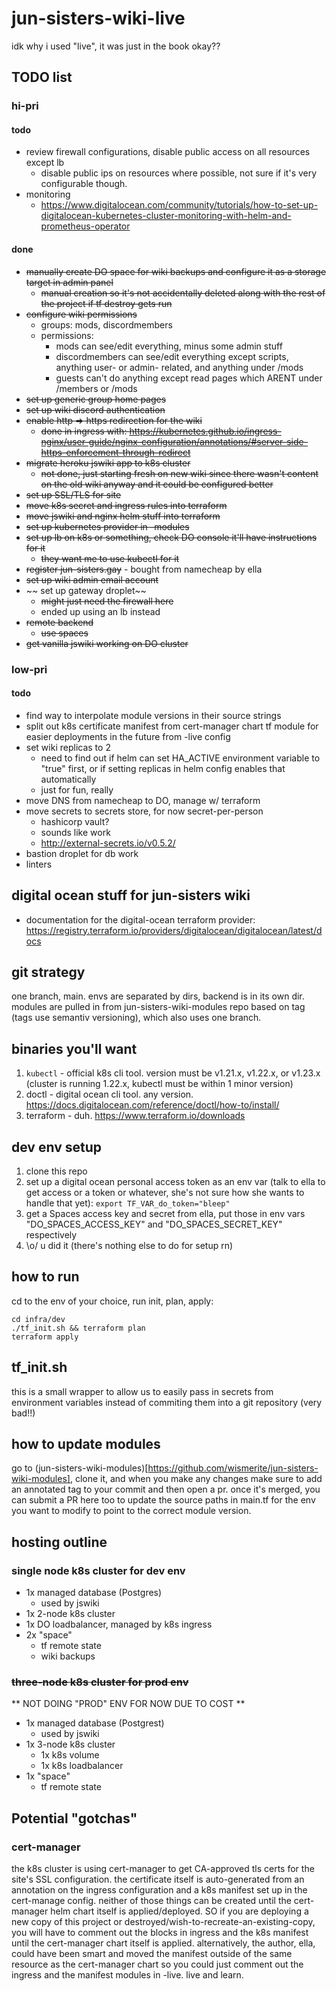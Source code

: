 # jun-sisters-wiki-live

idk why i used "live", it was just in the book okay??

## TODO list

### hi-pri
#### todo
* review firewall configurations, disable public access on all resources except lb
  - disable public ips on resources where possible, not sure if it's very configurable though.
* monitoring 
  - https://www.digitalocean.com/community/tutorials/how-to-set-up-digitalocean-kubernetes-cluster-monitoring-with-helm-and-prometheus-operator

#### done
* ~~manually create DO space for wiki backups and configure it as a storage target in admin panel~~
  - ~~manual creation so it's not accidentally deleted along with the rest of the project if tf destroy gets run~~
* ~~configure wiki permissions~~
  - groups: mods, discordmembers
  - permissions: 
    - mods can see/edit everything, minus some admin stuff
    - discordmembers can see/edit everything except scripts, anything user- or admin- related, and anything under /mods
    - guests can't do anything except read pages which ARENT under /members or /mods
* ~~set up generic group home pages~~
* ~~set up wiki discord authentication~~
* ~~enable http => https redirection for the wiki~~
  - ~~done in ingress with: https://kubernetes.github.io/ingress-nginx/user-guide/nginx-configuration/annotations/#server-side-https-enforcement-through-redirect~~
* ~~migrate heroku jswiki app to k8s cluster~~
  - ~~not done, just starting fresh on new wiki since there wasn't content on the old wiki anyway and it could be configured better~~
* ~~set up SSL/TLS for site~~
* ~~move k8s secret and ingress rules into terraform~~
* ~~move jswiki and nginx helm stuff into terraform~~
* ~~set up kubernetes provider in -modules~~
* ~~set up lb on k8s or something, check DO console it'll have instructions for it~~
  - ~~they want me to use kubectl for it~~
* ~~register jun-sisters.gay~~ - bought from namecheap by ella
* ~~set up wiki admin email account~~
* ~~ set up gateway droplet~~ 
  - ~~might just need the firewall here~~
  - ended up using an lb instead
* ~~remote backend~~
  - ~~use spaces~~
* ~~get vanilla jswiki working on DO cluster~~


### low-pri
#### todo
* find way to interpolate module versions in their source strings
* split out k8s certificate manifest from cert-manager chart tf module for easier deployments in the future from -live config
* set wiki replicas to 2
  - need to find out if helm can set HA_ACTIVE environment variable to "true" first, or if setting replicas in helm config enables that automatically
  - just for fun, really
* move DNS from namecheap to DO, manage w/ terraform
* move secrets to secrets store, for now secret-per-person
  - hashicorp vault?
  - sounds like work
  - http://external-secrets.io/v0.5.2/
* bastion droplet for db work
* linters


## digital ocean stuff for jun-sisters wiki 

* documentation for the digital-ocean terraform provider: https://registry.terraform.io/providers/digitalocean/digitalocean/latest/docs

## git strategy
one branch, main.  envs are separated by dirs, backend is in its own dir.  modules are pulled in from jun-sisters-wiki-modules repo based on tag (tags use semantiv versioning), which also uses one branch.

## binaries you'll want
1. `kubectl` - official k8s cli tool. version must be v1.21.x, v1.22.x, or v1.23.x (cluster is running 1.22.x, kubectl must be within 1 minor version)
2. doctl - digital ocean cli tool.  any version.  https://docs.digitalocean.com/reference/doctl/how-to/install/
3. terraform - duh. https://www.terraform.io/downloads

## dev env setup
1. clone this repo
2. set up a digital ocean personal access token as an env var (talk to ella to get access or a token or whatever, she's not sure how she wants to handle that yet): 
  `export TF_VAR_do_token="bleep"`
3. get a Spaces access key and secret from ella, put those in env vars "DO_SPACES_ACCESS_KEY" and "DO_SPACES_SECRET_KEY" respectively
4. \o/ u did it (there's nothing else to do for setup rn)

## how to run
cd to the env of your choice, run init, plan, apply:

```
cd infra/dev
./tf_init.sh && terraform plan
terraform apply
```

## tf_init.sh
this is a small wrapper to allow us to easily pass in secrets from
environment variables instead of commiting them into a git repository (very bad!!)

## how to update modules
go to (jun-sisters-wiki-modules)[https://github.com/wismerite/jun-sisters-wiki-modules], clone it, and when you make any changes make sure to add an annotated tag to your commit and then open a pr.  once it's merged, you can submit a PR here too to update the source paths in main.tf for the env you want to modify to point to the correct module version.

## hosting outline

### single node k8s cluster for dev env
- 1x managed database (Postgres)
  - used by jswiki
- 1x 2-node k8s cluster
- 1x DO loadbalancer, managed by k8s ingress
- 2x "space"
  - tf remote state
  - wiki backups

### ~~three-node k8s cluster for prod env~~
** NOT DOING "PROD" ENV FOR NOW DUE TO COST **
- 1x managed database (Postgrest)
  - used by jswiki
- 1x 3-node k8s cluster
  - 1x k8s volume
  - 1x k8s loadbalancer
- 1x "space"
  - tf remote state


## Potential "gotchas"

### cert-manager

the k8s cluster is using cert-manager to get CA-approved tls certs for the site's SSL configuration.  the certificate itself is auto-generated from an annotation on the ingress configuration and a k8s manifest set up in the cert-manage config.  neither of those things can be created until the cert-manager helm chart itself is applied/deployed.  SO if you are deploying a new copy of this project or destroyed/wish-to-recreate-an-existing-copy, you will have to comment out the blocks in ingress and the k8s manifest until the cert-manager chart itself is applied.  alternatively, the author, ella, could have been smart and moved the manifest outside of the same resource as the cert-manager chart so you could just comment out the ingress and the manifest modules in -live.  live and learn.

